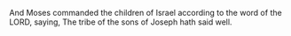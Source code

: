 And Moses commanded the children of Israel according to the word of the LORD, saying, The tribe of the sons of Joseph hath said well.

